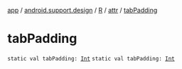 [app](../../../index.md) / [android.support.design](../../index.md) / [R](../index.md) / [attr](index.md) / [tabPadding](./tab-padding.md)

# tabPadding

`static val tabPadding: `[`Int`](https://kotlinlang.org/api/latest/jvm/stdlib/kotlin/-int/index.html)
`static val tabPadding: `[`Int`](https://kotlinlang.org/api/latest/jvm/stdlib/kotlin/-int/index.html)
